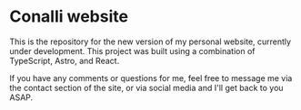 # Conalli website
This is the repository for the new version of my personal website, currently under development.
This project was built using a combination of TypeScript, Astro, and React.

If you have any comments or questions for me, feel free to message me via the contact section of the site, or via social media and I'll get back to you ASAP.
